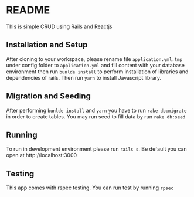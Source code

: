 # README

This is simple CRUD using Rails and Reactjs


## Installation and Setup
After cloning to your workspace, please rename file ```application.yml.tmp``` under config folder to ```application.yml``` and fill content with your database environment then run ```bunlde install``` to perform installation of libraries and dependencies of rails. Then run ```yarn``` to install Javascript library.

## Migration and Seeding
After performing ```bunlde install``` and ```yarn``` you have to run ```rake db:migrate``` in order to create tables.
You may run seed to fill data by run ```rake db:seed```

## Running
To run in development environment please run ```rails s```. Be default you can open at http://localhost:3000

## Testing
This app comes with rspec testing. You can run test by running ```rpsec```
